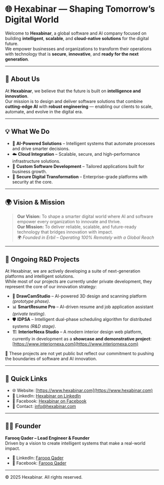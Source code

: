 # 🌐 Hexabinar — Shaping Tomorrow’s Digital World

Welcome to **Hexabinar**, a global software and AI company focused on building **intelligent**, **scalable**, and **cloud-native solutions** for the digital future.  
We empower businesses and organizations to transform their operations with technology that is **secure**, **innovative**, and **ready for the next generation**.

---

## 🚀 About Us

At **Hexabinar**, we believe that the future is built on **intelligence and innovation**.  
Our mission is to design and deliver software solutions that combine **cutting-edge AI** with **robust engineering** — enabling our clients to scale, automate, and evolve in the digital era.

---

## 💡 What We Do

- 🤖 **AI-Powered Solutions** – Intelligent systems that automate processes and drive smarter decisions.  
- ☁️ **Cloud Integration** – Scalable, secure, and high-performance infrastructure solutions.  
- 🧠 **Custom Software Development** – Tailored applications built for business growth.  
- 🔐 **Secure Digital Transformation** – Enterprise-grade platforms with security at the core.

---

## 🌍 Vision & Mission

> **Our Vision:** To shape a smarter digital world where AI and software empower every organization to innovate and thrive.  
> **Our Mission:** To deliver reliable, scalable, and future-ready technology that bridges innovation with impact.  
> 🌍 *Founded in Erbil – Operating 100% Remotely with a Global Reach*

---

## 📂 Ongoing R&D Projects

At Hexabinar, we are actively developing a suite of next-generation platforms and intelligent solutions.  
While most of our projects are currently under private development, they represent the core of our innovation strategy:

- 🧠 **DrawCamStudio** – AI-powered 3D design and scanning platform *(prototype phase)*.  
- 📊 **SmartResume Pro** – AI-driven resume and job application assistant *(private testing)*.  
- 🛡️ **IDPSA** – Intelligent dual-phase scheduling algorithm for distributed systems *(R&D stage)*.  
- 🏗️ **InteriorNexa Studio** – A modern interior design web platform, currently in development as a **showcase and demonstrative project**: [https://www.interiornexa.com](https://www.interiornexa.com)

📌 These projects are not yet public but reflect our commitment to pushing the boundaries of software and AI innovation.

---

## 🧭 Quick Links

- 🌐 Website: [https://www.hexabinar.com](https://www.hexabinar.com)  
- 💼 LinkedIn: [Hexabinar on LinkedIn](https://www.linkedin.com/company/hexabinar)  
- 📘 Facebook: [Hexabinar on Facebook](https://www.facebook.com/hexabinar)  
- 📩 Contact: [info@hexabinar.com](mailto:info@hexabinar.com)

---

## 🧑‍💻 Founder

**Farooq Qader – Lead Engineer & Founder**  
Driven by a vision to create intelligent systems that make a real-world impact.

- 🔗 LinkedIn: [Farooq Qader](linkedin.com/in/farooq-hamad-368182148)  
- 📘 Facebook: [Farooq Qader](https://www.facebook.com/farooq.qader.hamad)

---

© 2025 Hexabinar. All rights reserved.
